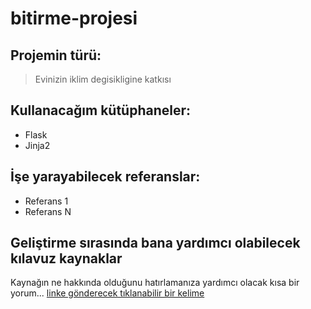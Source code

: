 # bitirme-projesi
## Projemin türü:
>  Evinizin iklim degisikligine katkısı

## Kullanacağım kütüphaneler:
- Flask
- Jinja2

## İşe yarayabilecek referanslar:
- Referans 1
- Referans N

## Geliştirme sırasında bana yardımcı olabilecek kılavuz kaynaklar
Kaynağın ne hakkında olduğunu hatırlamanıza yardımcı olacak kısa bir yorum... [linke gönderecek tıklanabilir bir kelime](https://chatgpt.com/c/68d42205-9578-8331-9692-51558163886c)
